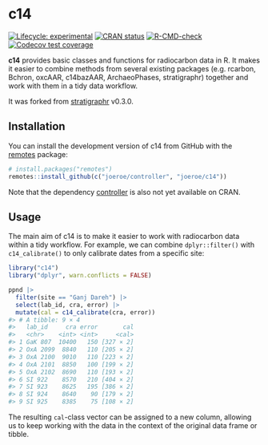 
<!-- README.md is generated from README.Rmd. Please edit that file -->

# c14

<!-- badges: start -->

[![Lifecycle:
experimental](https://img.shields.io/badge/lifecycle-experimental-orange.svg)](https://www.tidyverse.org/lifecycle/#experimental)
[![CRAN
status](https://www.r-pkg.org/badges/version/c14)](https://CRAN.R-project.org/package=c14)
[![R-CMD-check](https://github.com/joeroe/c14/actions/workflows/R-CMD-check.yaml/badge.svg)](https://github.com/joeroe/c14/actions/workflows/R-CMD-check.yaml)
[![Codecov test
coverage](https://codecov.io/gh/joeroe/c14/branch/master/graph/badge.svg)](https://codecov.io/gh/joeroe/c14?branch=master)
<!-- badges: end -->

**c14** provides basic classes and functions for radiocarbon data in R.
It makes it easier to combine methods from several existing packages
(e.g. rcarbon, Bchron, oxcAAR, c14bazAAR, ArchaeoPhases, stratigraphr)
together and work with them in a tidy data workflow.

It was forked from
[stratigraphr](https://github.com/joeroe/stratigraphr) v0.3.0.

## Installation

You can install the development version of c14 from GitHub with the
[remotes](https://remotes.r-lib.org) package:

``` r
# install.packages("remotes")
remotes::install_github(c("joeroe/controller", "joeroe/c14"))
```

Note that the dependency
[controller](https://github.com/joeroe/controller) is also not yet
available on CRAN.

## Usage

The main aim of c14 is to make it easier to work with radiocarbon data
within a tidy workflow. For example, we can combine `dplyr::filter()`
with `c14_calibrate()` to only calibrate dates from a specific site:

``` r
library("c14")
library("dplyr", warn.conflicts = FALSE)

ppnd |>
  filter(site == "Ganj Dareh") |>
  select(lab_id, cra, error) |>
  mutate(cal = c14_calibrate(cra, error))
#> # A tibble: 9 × 4
#>   lab_id     cra error       cal
#>   <chr>    <int> <int>     <cal>
#> 1 GaK 807  10400   150 [327 × 2]
#> 2 OxA 2099  8840   110 [205 × 2]
#> 3 OxA 2100  9010   110 [223 × 2]
#> 4 OxA 2101  8850   100 [199 × 2]
#> 5 OxA 2102  8690   110 [193 × 2]
#> 6 SI 922    8570   210 [404 × 2]
#> 7 SI 923    8625   195 [386 × 2]
#> 8 SI 924    8640    90 [179 × 2]
#> 9 SI 925    8385    75 [108 × 2]
```

The resulting `cal`-class vector can be assigned to a new column,
allowing us to keep working with the data in the context of the original
data frame or tibble.
